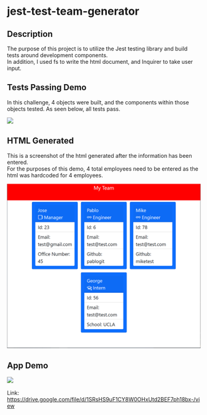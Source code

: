 # jest-test-team-generator

## Description
The purpose of this project is to utilize the Jest testing library and build tests around development components.  
In addition, I used fs to write the html document, and Inquirer to take user input.

## Tests Passing Demo
In this challenge, 4 objects were built, and the components within those objects tested.
As seen below, all tests pass.

<img src="./images/jest.gif">

## HTML Generated
This is a screenshot of the html generated after the information has been entered.  
For the purposes of this demo, 4 total employees need to be entered as the html was hardcoded for 4 employees.

<img src="./images/webpage.PNG">

## App Demo

<img src="./images/demo.gif">

Link: https://drive.google.com/file/d/1SRsHS9uF1CY8W0OHxUtd2BEF7ph18bx-/view